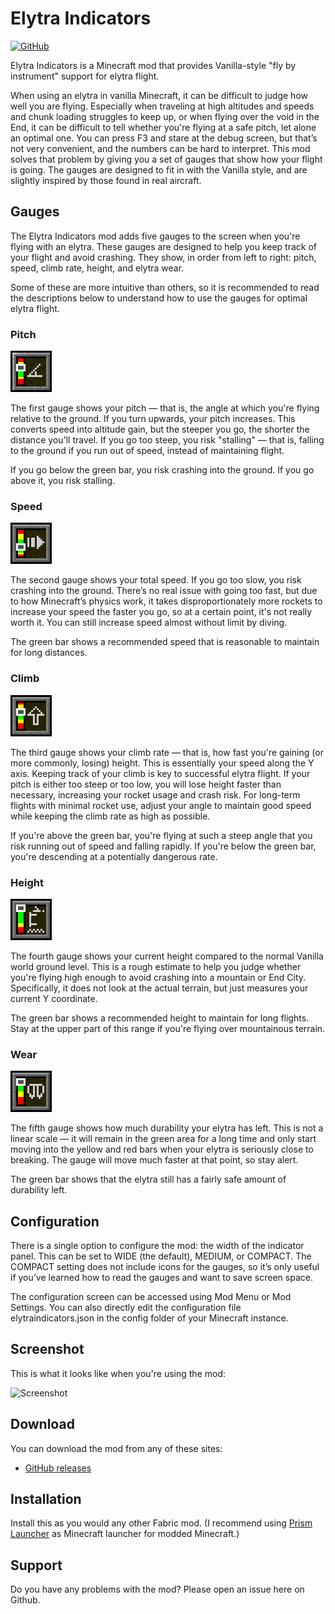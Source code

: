 # Elytra Indicators

[![GitHub](https://img.shields.io/github/downloads/magicus/ElytraIndicators/total?logo=github)](https://github.com/magicus/ElytraIndicators/releases)

Elytra Indicators is a Minecraft mod that provides Vanilla-style "fly by instrument" support for elytra flight.

When using an elytra in vanilla Minecraft, it can be difficult to judge how well you are flying. Especially when traveling at high altitudes and speeds and chunk loading struggles to keep up, or when flying over the void in the End, it can be difficult to tell whether you're flying at a safe pitch, let alone an optimal one. You can press F3 and stare at the debug screen, but that’s not very convenient, and the numbers can be hard to interpret. This mod solves that problem by giving you a set of gauges that show how your flight is going. The gauges are designed to fit in with the Vanilla style, and are slightly inspired by those found in real aircraft.

## Gauges

The Elytra Indicators mod adds five gauges to the screen when you're flying with an elytra. These gauges are designed to help you keep track of your flight and avoid crashing. They show, in order from left to right: pitch, speed, climb rate, height, and elytra wear.

Some of these are more intuitive than others, so it is recommended to read the descriptions below to understand how to use the gauges for optimal elytra flight.

### **Pitch**

![Pitch Gauge](docs/pitch.png)

The first gauge shows your pitch — that is, the angle at which you're flying relative to the ground. If you turn upwards, your pitch increases. This converts speed into altitude gain, but the steeper you go, the shorter the distance you'll travel. If you go too steep, you risk "stalling" — that is, falling to the ground if you run out of speed, instead of maintaining flight.

If you go below the green bar, you risk crashing into the ground. If you go above it, you risk stalling.

### **Speed**

![speed.png](docs/speed.png)

The second gauge shows your total speed. If you go too slow, you risk crashing into the ground. There’s no real issue with going too fast, but due to how Minecraft’s physics work, it takes disproportionately more rockets to increase your speed the faster you go, so at a certain point, it's not really worth it. You can still increase speed almost without limit by diving.

The green bar shows a recommended speed that is reasonable to maintain for long distances.

### **Climb**

![climb.png](docs/climb.png)

The third gauge shows your climb rate — that is, how fast you're gaining (or more commonly, losing) height. This is essentially your speed along the Y axis. Keeping track of your climb is key to successful elytra flight. If your pitch is either too steep or too low, you will lose height faster than necessary, increasing your rocket usage and crash risk. For long-term flights with minimal rocket use, adjust your angle to maintain good speed while keeping the climb rate as high as possible.

If you're above the green bar, you're flying at such a steep angle that you risk running out of speed and falling rapidly. If you're below the green bar, you're descending at a potentially dangerous rate.

### **Height**

![height.png](docs/height.png)

The fourth gauge shows your current height compared to the normal Vanilla world ground level. This is a rough estimate to help you judge whether you're flying high enough to avoid crashing into a mountain or End City. Specifically, it does not look at the actual terrain, but just measures your current Y coordinate.

The green bar shows a recommended height to maintain for long flights. Stay at the upper part of this range if you're flying over mountainous terrain.

### **Wear**

![wear.png](docs/wear.png)

The fifth gauge shows how much durability your elytra has left. This is not a linear scale — it will remain in the green area for a long time and only start moving into the yellow and red bars when your elytra is seriously close to breaking. The gauge will move much faster at that point, so stay alert.

The green bar shows that the elytra still has a fairly safe amount of durability left.

## Configuration

There is a single option to configure the mod: the width of the indicator panel. This can be set to WIDE (the default), MEDIUM, or COMPACT. The COMPACT setting does not include icons for the gauges, so it’s only useful if you’ve learned how to read the gauges and want to save screen space.

The configuration screen can be accessed using Mod Menu or Mod Settings. You can also directly edit the configuration file elytraindicators.json in the config folder of your Minecraft instance.

## Screenshot

This is what it looks like when you're using the mod:

![Screenshot](screenshot.png?raw=true)

## Download

You can download the mod from any of these sites:

* [GitHub releases](https://github.com/magicus/ElytraIndicators/releases)

## Installation

Install this as you would any other Fabric mod. (I recommend using [Prism Launcher](https://prismlauncher.org/) as Minecraft launcher for modded Minecraft.)

## Support

Do you have any problems with the mod? Please open an issue here on Github.
